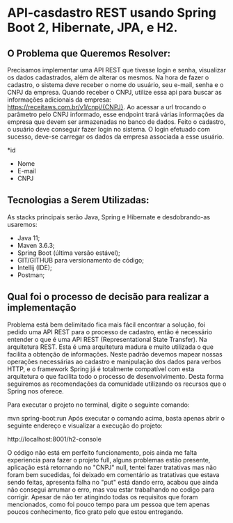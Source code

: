 # API-casdastro REST usando Spring Boot 2, Hibernate, JPA, e H2.

## O Problema que Queremos Resolver:

Precisamos implementar uma API REST que tivesse login e senha, visualizar os dados cadastrados, além de alterar os mesmos. Na hora de fazer o cadastro, o
sistema deve receber o nome do usuário, seu e-mail, senha e o CNPJ da empresa. Quando
receber o CNPJ, utilize essa api para buscar as informações adicionais da empresa:
https://receitaws.com.br/v1/cnpj/{CNPJ}. Ao acessar a url trocando o parâmetro pelo CNPJ
informado, esse endpoint trará várias informações da empresa que devem ser armazenadas no
banco de dados. Feito o cadastro, o usuário deve conseguir fazer login no sistema. O login
efetuado com sucesso, deve-se carregar os dados da empresa associada a esse usuário.

*id
* Nome
* E-mail
* CNPJ


## Tecnologias a Serem Utilizadas:

As stacks principais serão Java, Spring e Hibernate e desdobrando-as usaremos:

* Java 11;
* Maven 3.6.3;
* Spring Boot (última versão estável);
* GIT/GITHUB para versionamento de código;
* Intellij (IDE);
* Postman;

## Qual foi o processo de decisão para realizar a implementação

Problema está bem delimitado fica mais fácil encontrar a solução, foi pedido uma API REST para o processo de cadastro, então é necessário entender o que é uma API REST (Representational State Transfer).
Na arquitetura REST. Esta é uma arquitetura madura e muito utilizada o que facilita a obtenção de informações. Neste padrão devemos mapear nossas operações necessárias ao cadastro e manipulação dos dados para verbos HTTP, e o framework Spring já é totalmente compatível com esta arquitetura o que facilita todo o processo de desenvolvimento. Desta forma seguiremos as recomendações da comunidade utilizando os recursos que o Spring nos oferece.

Para executar o projeto no terminal, digite o seguinte comando:

mvn spring-boot:run
Após executar o comando acima, basta apenas abrir o seguinte endereço e visualizar a execução do projeto:

http://localhost:8001/h2-console

O código não está em perfeito funcionamento, pois ainda me falta experiencia para fazer o projeto full, alguns problemas estão presente, aplicação está retornando no "CNPJ" null, tentei fazer tratativas mas não foram bem sucedidas, foi deixado em comentário as tratativas que estava sendo feitas, apresenta falha no "put" está dando erro, acabou que ainda não consegui arrumar o erro, mas vou estar trabalhando no codigo para corrigir.
Apesar de não ter atingindo todas os requisitos que foram mencionados, como foi pouco tempo para um pessoa que tem apenas poucos conhecimento, fico grato pelo que estou entregando.

